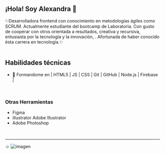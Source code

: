 ## ¡Hola! Soy Alexandra 👋

✨Desarrolladora frontend con conocimiento en metodologías ágiles como SCRUM. Actualmente estudiante del bootcamp de Laboratoria. Con gusto de cooperar con otros orientada a resultados, creativa y recursiva, entusiasta por la tecnología y la innovación, . Afortunada de haber conocido ésta carrera en tecnología.✨
</br>
</br>

## Habilidades técnicas

- 🌱 Formandome en | HTML5 | JS | CSS | Git | GitHub | Node.js | Firebase |
</br>

### Otras Herramientas

- Figma
- illustrator Adobe Illustrator
- Adobe Photoshop
</br>

***
☺
![imagen](https://i.pinimg.com/originals/4a/d9/ed/4ad9ed3c00382aea47e38adae48df159.gif)
